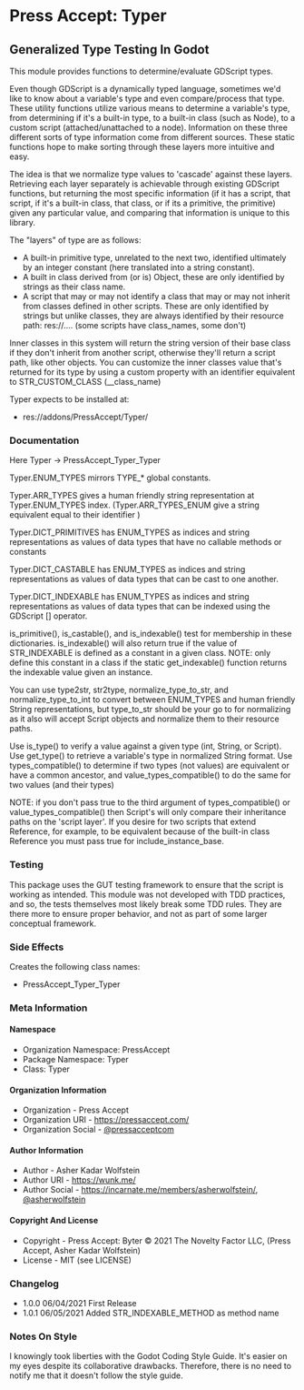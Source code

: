 # Press Accept: Typer
## Generalized Type Testing In Godot

This module provides functions to determine/evaluate GDScript types.

Even though GDScript is a dynamically typed language, sometimes we'd like to know about a variable's type and even compare/process that type. These utility functions utilize various means to determine a variable's type, from determining if it's a built-in type, to a built-in class (such as Node), to a custom script (attached/unattached to a node). Information on these three different sorts of type information come from different sources. These static functions hope to make sorting through these layers more intuitive and easy.

The idea is that we normalize type values to 'cascade' against these layers. Retrieving each layer separately is achievable through existing GDScript functions, but returning the most specific information (if it has a script, that script, if it's a built-in class, that class, or if its a primitive, the primitive) given any particular value, and comparing that information is unique to this library.

The "layers" of type are as follows:

- A built-in primitive type, unrelated to the next two, identified ultimately by an integer constant (here translated into a string constant).
- A built in class derived from (or is) Object, these are only identified by strings as their class name.
- A script that may or may not identify a class that may or may not inherit from classes defined in other scripts. These are only identified by strings but unlike classes, they are always identified by their resource path: res://.... (some scripts have class_names, some don't)

Inner classes in this system will return the string version of their base class if they don't inherit from another script, otherwise they'll return a script path, like other objects. You can customize the inner classes value that's returned for its type by using a custom property with an identifier equivalent to STR_CUSTOM_CLASS (__class_name)

Typer expects to be installed at:

- res://addons/PressAccept/Typer/

### Documentation

Here Typer -> PressAccept_Typer_Typer

Typer.ENUM_TYPES mirrors TYPE_* global constants.

Typer.ARR_TYPES gives a human friendly string representation at Typer.ENUM_TYPES index. (Typer.ARR_TYPES_ENUM give a string equivalent equal to their identifier )

Typer.DICT_PRIMITIVES has ENUM_TYPES as indices and string representations as values of data types that have no callable methods or constants

Typer.DICT_CASTABLE has ENUM_TYPES as indices and string representations as values of data types that can be cast to one another.

Typer.DICT_INDEXABLE has ENUM_TYPES as indices and string representations as values of data types that can be indexed using the GDScript [] operator.

is_primitive(), is_castable(), and is_indexable() test for membership in these dictionaries. is_indexable() will also return true if the value of STR_INDEXABLE is defined as a constant in a given class. NOTE: only define this constant in a class if the static get_indexable() function returns the indexable value given an instance.

You can use type2str, str2type, normalize_type_to_str, and normalize_type_to_int to convert between ENUM_TYPES and human friendly String representations, but type_to_str should be your go to for normalizing as it also will accept Script objects and normalize them to their resource paths.

Use is_type() to verify a value against a given type (int, String, or Script). Use get_type() to retrieve a variable's type in normalized String format. Use types_compatible() to determine if two types (not values) are equivalent or have a common ancestor, and value_types_compatible() to do the same for two values (and their types)

NOTE: if you don't pass true to the third argument of types_compatible() or value_types_compatible() then Script's will only compare their inheritance paths on the 'script layer'. If you desire for two scripts that extend Reference, for example, to be equivalent because of the built-in class Reference you must pass true for include_instance_base.

### Testing

This package uses the GUT testing framework to ensure that the script is working as intended. This module was not developed with TDD practices, and so, the tests themselves most likely break some TDD rules. They are there more to ensure proper behavior, and not as part of some larger conceptual framework.

### Side Effects

Creates the following class names:

- PressAccept\_Typer\_Typer

### Meta Information

#### Namespace

- Organization Namespace: PressAccept
- Package Namespace: Typer
- Class: Typer

#### Organization Information

- Organization - Press Accept
- Organization URI - https://pressaccept.com/
- Organization Social - [@pressacceptcom](https://twitter.com/pressacceptcom)

#### Author Information

- Author - Asher Kadar Wolfstein
- Author URI - https://wunk.me/
- Author Social - https://incarnate.me/members/asherwolfstein/, [@asherwolfstein](https://twitter.com/asherwolfstein)

#### Copyright And License

- Copyright - Press Accept: Byter © 2021 The Novelty Factor LLC, (Press Accept, Asher Kadar Wolfstein)
- License - MIT (see LICENSE)

### Changelog

- 1.0.0 06/04/2021 First Release
- 1.0.1 06/05/2021 Added STR_INDEXABLE_METHOD as method name

### Notes On Style

I knowingly took liberties with the Godot Coding Style Guide. It's easier on my eyes despite its collaborative drawbacks. Therefore, there is no need to notify me that it doesn't follow the style guide.
